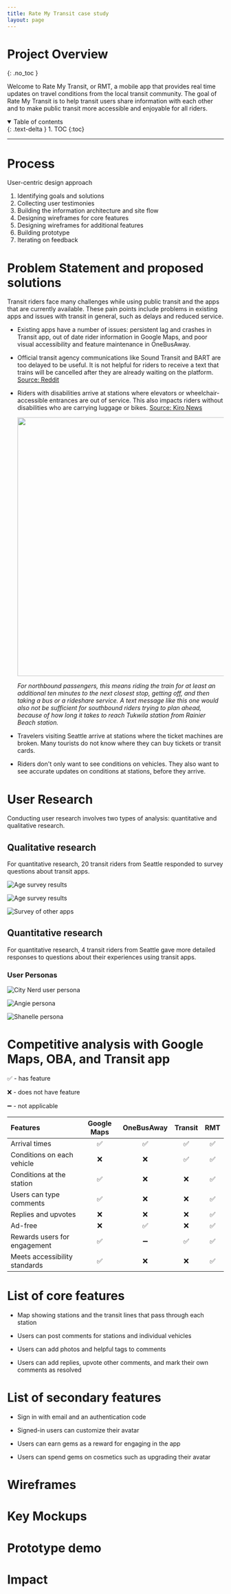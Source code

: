 ```yaml
---
title: Rate My Transit case study
layout: page
---
```


# Project Overview
{: .no_toc }

Welcome to Rate My Transit, or RMT, a mobile app that provides real time updates on travel conditions from the local transit community. The goal of Rate My Transit is to help transit users share information with each other and to make public transit more accessible and enjoyable for all riders.

<details open markdown="block">
  <summary>
    Table of contents
  </summary>
  {: .text-delta }
1. TOC
{:toc}
</details>

---

# Process
User-centric design approach

1. Identifying goals and solutions
2. Collecting user testimonies
3. Building the information architecture and site flow
4. Designing wireframes for core features
5. Designing wireframes for additional features
6. Building prototype
7. Iterating on feedback

# Problem Statement and proposed solutions
Transit riders face many challenges while using public transit and the apps that are currently available. These pain points include problems in existing apps and issues with transit in general, such as delays and reduced service.

* Existing apps have a number of issues: persistent lag and crashes in Transit app, out of date rider information in Google Maps, and poor visual accessibility and feature maintenance in OneBusAway.

* Official transit agency communications like Sound Transit and BART are too delayed to be useful. It is not helpful for riders to receive a text that trains will be cancelled after they are already waiting on the platform. [Source: Reddit](https://www.reddit.com/r/Seattle/comments/1ady2mz/wow_sound_transit_really_sht_the_bed_this_morning/)

* Riders with disabilities arrive at stations where elevators or wheelchair-accessible entrances are out of service. This also impacts riders without disabilities who are carrying luggage or bikes. [Source: Kiro News](https://www.kiro7.com/news/local/light-rail-riders-frustrated-by-broken-escalators-elevators-stations/6SJCGW4E5VB2LHPJKPOVMVC4LA/)


    <img src="./elevators_oof.jpg" width="600">


    _For northbound passengers, this means riding the train for at least an additional ten minutes to the next closest stop, getting off, and then taking a bus or a rideshare service. A text message like this one would also not be sufficient for southbound riders trying to plan ahead, because of how long it takes to reach Tukwila station from Rainier Beach station._

* Travelers visiting Seattle arrive at stations where the ticket machines are broken. Many tourists do not know where they can buy tickets or transit cards.

* Riders don't only want to see conditions on vehicles. They also want to see accurate updates on conditions at stations, before they arrive.

# User Research
Conducting user research involves two types of analysis: quantitative and qualitative research.

## Qualitative research

For quantitative research, 20 transit riders from Seattle responded to survey questions about transit apps.

![Age survey results](./age_survey.png)

![Age survey results](./transit_apps.png)

![Survey of other apps](./other_apps.png)

## Quantitative research

For quantitative research, 4 transit riders from Seattle gave more detailed responses to questions about their experiences using transit apps.

### User Personas

![City Nerd user persona](./city_nerd.png)

![Angie persona](./angie.png)

![Shanelle persona](./shanelle.png)

# Competitive analysis with Google Maps, OBA, and Transit app

✅ - has feature

❌ - does not have feature

➖ - not applicable

|Features | Google Maps | OneBusAway | Transit | RMT|
|:--|:--:|:--:|:--:|:--:|
|Arrival times|✅|✅|✅|✅|
|Conditions on each vehicle|❌|❌|✅|✅|
|Conditions at the station|✅|❌|❌|✅|
|Users can type comments|✅|❌|❌|✅|
|Replies and upvotes|❌|❌|❌|✅|
|Ad-free|❌|✅|❌|✅|
|Rewards users for engagement|✅|➖|✅|✅|
|Meets accessibility standards|✅|❌|❌|✅|

# List of core features
* Map showing stations and the transit lines that pass through each station

* Users can post comments for stations and individual vehicles

* Users can add photos and helpful tags to comments

* Users can add replies, upvote other comments, and mark their own comments as resolved

# List of secondary features
* Sign in with email and an authentication code

* Signed-in users can customize their avatar

* Users can earn gems as a reward for engaging in the app

* Users can spend gems on cosmetics such as upgrading their avatar

# Wireframes

# Key Mockups

# Prototype demo

# Impact

